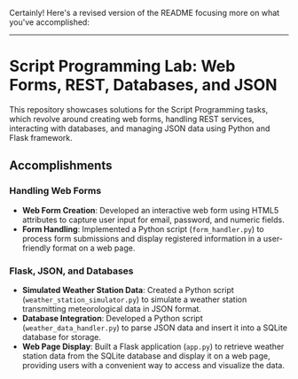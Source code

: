 Certainly! Here's a revised version of the README focusing more on what you've accomplished:

---

# Script Programming Lab: Web Forms, REST, Databases, and JSON

This repository showcases solutions for the Script Programming tasks, which revolve around creating web forms, handling REST services, interacting with databases, and managing JSON data using Python and Flask framework.

## Accomplishments

### Handling Web Forms

- **Web Form Creation**: Developed an interactive web form using HTML5 attributes to capture user input for email, password, and numeric fields.
- **Form Handling**: Implemented a Python script (`form_handler.py`) to process form submissions and display registered information in a user-friendly format on a web page.

### Flask, JSON, and Databases

- **Simulated Weather Station Data**: Created a Python script (`weather_station_simulator.py`) to simulate a weather station transmitting meteorological data in JSON format.
- **Database Integration**: Developed a Python script (`weather_data_handler.py`) to parse JSON data and insert it into a SQLite database for storage.
- **Web Page Display**: Built a Flask application (`app.py`) to retrieve weather station data from the SQLite database and display it on a web page, providing users with a convenient way to access and visualize the data.
